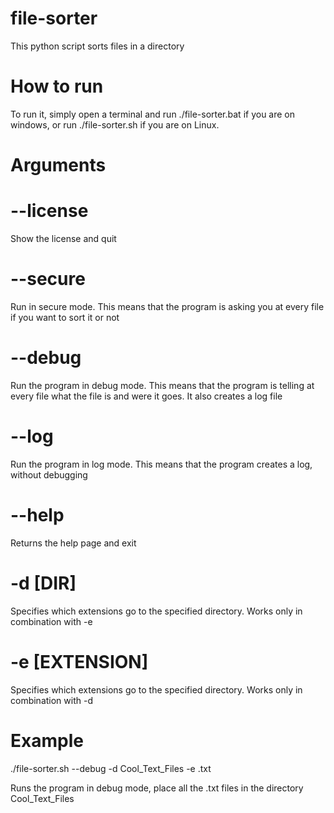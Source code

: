 # file-sorter
This python script sorts files in a directory
# How to run
To run it, simply open a terminal and run ./file-sorter.bat if you are on windows, or run ./file-sorter.sh if you are on Linux.
# Arguments
# --license
Show the license and quit
# --secure
Run in secure mode. This means that the program is asking you at every file if you want to sort it or not
# --debug
Run the program in debug mode. This means that the program is telling at every file what the file is and were it goes. It also creates a log file
# --log
Run the program in log mode. This means that the program creates a log, without debugging
# --help
Returns the help page and exit
# -d [DIR]
Specifies which extensions go to the specified directory. Works only in combination with -e
# -e [EXTENSION]
Specifies which extensions go to the specified directory. Works only in combination with -d
# Example
./file-sorter.sh --debug -d Cool_Text_Files -e .txt

Runs the program in debug mode, place all the .txt files in the directory Cool_Text_Files
